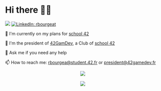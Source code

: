 <h1>Hi there 👋🏻</h1>

![](https://komarev.com/ghpvc/?username=rbourgeat)
[![LinkedIn: rbourgeat](https://img.shields.io/badge/-Raphaël%20Bourgeat-blue?style=flat-square&logo=Linkedin&logoColor=white&link=https://www.linkedin.com/in/rbourgeat/)](https://www.linkedin.com/in/rbourgeat/)

🔭 I'm currently on my plans for [school 42](https://42.fr/)

👾 I'm the president of [42GamDev](https://42gamedev.fr/), a Club of [school 42](https://42.fr/)

💬 Ask me if you need any help

📫 How to reach me: rbourgea@student.42.fr or president@42gamedev.fr

<p align="center">
   <img align="center" src="https://badge42.vercel.app/api/v2/cl2vuzbnt001109icb9nsjp96/stats?cursusId=21&coalitionId=48"/><br><br>
   <img align="center" src="https://github-readme-streak-stats.herokuapp.com/?user=rbourgeat&theme=tokyonight&mode=weekly"/>
</p>

